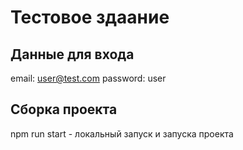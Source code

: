 # Тестовое здаание

## Данные для входа
email: user@test.com
password: user

## Сборка проекта
npm run start - локальный запуск и запуска проекта